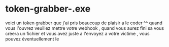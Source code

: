 # token-grabber-.exe
voici un token grabber que j'ai pris beaucoup de plaisir a le coder ^^
quand vous l'ouvrez veuillez mettre votre webhook , quand vous aurez fini sa vous créera un fichier et vous avez juste a l'envoyez a votre victime , 
vous pouvez éventuellement le 
